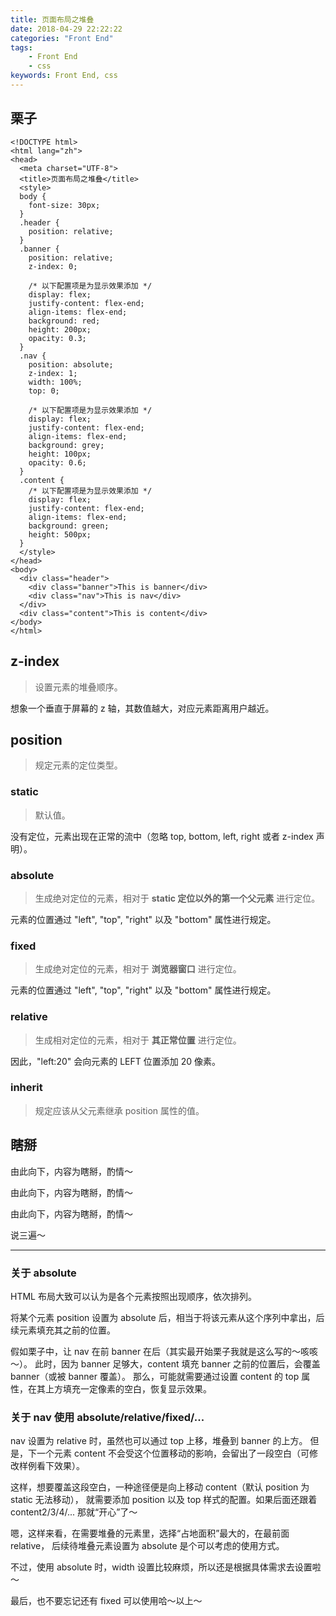 ```yaml
---
title: 页面布局之堆叠
date: 2018-04-29 22:22:22
categories: "Front End"
tags:
    - Front End
    - css
keywords: Front End, css
---
```


## 栗子

```
<!DOCTYPE html>
<html lang="zh">
<head>
  <meta charset="UTF-8">
  <title>页面布局之堆叠</title>
  <style>
  body {
    font-size: 30px;
  }
  .header {
    position: relative;
  }
  .banner {
    position: relative;
    z-index: 0;

    /* 以下配置项是为显示效果添加 */
    display: flex;
    justify-content: flex-end;
    align-items: flex-end;
    background: red;
    height: 200px;
    opacity: 0.3;
  }
  .nav {
    position: absolute;
    z-index: 1;
    width: 100%;
    top: 0;

    /* 以下配置项是为显示效果添加 */
    display: flex;
    justify-content: flex-end;
    align-items: flex-end;
    background: grey;
    height: 100px;
    opacity: 0.6;
  }
  .content {
    /* 以下配置项是为显示效果添加 */
    display: flex;
    justify-content: flex-end;
    align-items: flex-end;
    background: green;
    height: 500px;
  }
  </style>
</head>
<body>
  <div class="header">
    <div class="banner">This is banner</div>
    <div class="nav">This is nav</div>
  </div>
  <div class="content">This is content</div>
</body>
</html>
```

## z-index

> 设置元素的堆叠顺序。

想象一个垂直于屏幕的 z 轴，其数值越大，对应元素距离用户越近。

## position

> 规定元素的定位类型。

### static

> 默认值。

没有定位，元素出现在正常的流中（忽略 top, bottom, left, right 或者 z-index 声明）。

### absolute  

> 生成绝对定位的元素，相对于 **static 定位以外的第一个父元素** 进行定位。

元素的位置通过 "left", "top", "right" 以及 "bottom" 属性进行规定。

### fixed 

> 生成绝对定位的元素，相对于 **浏览器窗口** 进行定位。

元素的位置通过 "left", "top", "right" 以及 "bottom" 属性进行规定。

### relative  

> 生成相对定位的元素，相对于 **其正常位置** 进行定位。

因此，"left:20" 会向元素的 LEFT 位置添加 20 像素。

### inherit 

> 规定应该从父元素继承 position 属性的值。


## 瞎掰

由此向下，内容为瞎掰，酌情～

由此向下，内容为瞎掰，酌情～

由此向下，内容为瞎掰，酌情～

说三遍～

---

### 关于 absolute

HTML 布局大致可以认为是各个元素按照出现顺序，依次排列。

将某个元素 position 设置为 absolute 后，相当于将该元素从这个序列中拿出，后续元素填充其之前的位置。

假如栗子中，让 nav 在前 banner 在后（其实最开始栗子我就是这么写的～咳咳～）。
此时，因为 banner 足够大，content 填充 banner 之前的位置后，会覆盖 banner（或被 banner 覆盖）。
那么，可能就需要通过设置 content 的 top 属性，在其上方填充一定像素的空白，恢复显示效果。

### 关于 nav 使用 absolute/relative/fixed/...

nav 设置为 relative 时，虽然也可以通过 top 上移，堆叠到 banner 的上方。
但是，下一个元素 content 不会受这个位置移动的影响，会留出了一段空白（可修改样例看下效果）。

这样，想要覆盖这段空白，一种途径便是向上移动 content（默认 position 为 static 无法移动），
就需要添加 position 以及 top 样式的配置。如果后面还跟着 content2/3/4/... 那就“开心”了～

嗯，这样来看，在需要堆叠的元素里，选择“占地面积”最大的，在最前面 relative，
后续待堆叠元素设置为 absolute 是个可以考虑的使用方式。

不过，使用 absolute 时，width 设置比较麻烦，所以还是根据具体需求去设置啦～

最后，也不要忘记还有 fixed 可以使用哈～以上～



